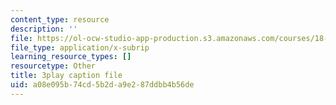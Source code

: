 ```yaml
---
content_type: resource
description: ''
file: https://ol-ocw-studio-app-production.s3.amazonaws.com/courses/18-01sc-single-variable-calculus-fall-2010/a08e095b74cd5b2da9e287ddbb4b56de_Pd2xP5zDsRw.vtt
file_type: application/x-subrip
learning_resource_types: []
resourcetype: Other
title: 3play caption file
uid: a08e095b-74cd-5b2d-a9e2-87ddbb4b56de
---
```

